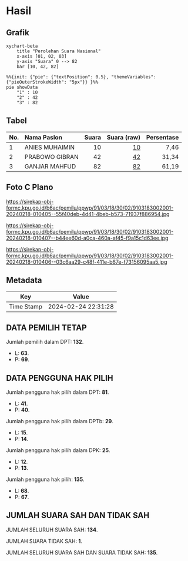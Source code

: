 # Hasil

## Grafik

```mermaid
xychart-beta
    title "Perolehan Suara Nasional"
    x-axis [01, 02, 03]
    y-axis "Suara" 0 --> 82
    bar [10, 42, 82]
```

```mermaid
%%{init: {"pie": {"textPosition": 0.5}, "themeVariables": {"pieOuterStrokeWidth": "5px"}} }%%
pie showData
    "1" : 10
    "2" : 42
    "3" : 82
```

## Tabel

| No. | Nama Paslon    | Suara | Suara (raw) | Persentase |
|:--- |:-------------- | -----:| -----------:| ----------:|
| 1   | ANIES MUHAIMIN | 10    | [10][p-1]   | 7,46       |
| 2   | PRABOWO GIBRAN | 42    | [42][p-2]   | 31,34      |
| 3   | GANJAR MAHFUD  | 82    | [82][p-3]   | 61,19      |


[p-1]: https://github.com/gigit-pemilu/pemilu-2024/blob/main/pilpres/hitung-suara/sub/91-papua/sub/03-jayapura/sub/18-gresi-selatan/sub/3002-desa-adat-iwon/sub/001-tps/sub/paslon-1.txt
[p-2]: https://github.com/gigit-pemilu/pemilu-2024/blob/main/pilpres/hitung-suara/sub/91-papua/sub/03-jayapura/sub/18-gresi-selatan/sub/3002-desa-adat-iwon/sub/001-tps/sub/paslon-2.txt
[p-3]: https://github.com/gigit-pemilu/pemilu-2024/blob/main/pilpres/hitung-suara/sub/91-papua/sub/03-jayapura/sub/18-gresi-selatan/sub/3002-desa-adat-iwon/sub/001-tps/sub/paslon-3.txt

## Foto C Plano

https://sirekap-obj-formc.kpu.go.id/b6ac/pemilu/ppwp/91/03/18/30/02/9103183002001-20240218-010405--55f40deb-4d41-4beb-b573-71937f886954.jpg

https://sirekap-obj-formc.kpu.go.id/b6ac/pemilu/ppwp/91/03/18/30/02/9103183002001-20240218-010407--b44ee60d-a0ca-460a-af45-f9a15c1d63ee.jpg

https://sirekap-obj-formc.kpu.go.id/b6ac/pemilu/ppwp/91/03/18/30/02/9103183002001-20240218-010406--03c6aa29-c48f-411e-b67e-f73156095aa5.jpg


## Metadata

| Key        | Value               |
| ---------- | ------------------- |
| Time Stamp | 2024-02-24 22:31:28 |


## DATA PEMILIH TETAP

Jumlah pemilih dalam DPT: **132**.
 * L: **63**.
 * P: **69**.

## DATA PENGGUNA HAK PILIH

Jumlah pengguna hak pilih dalam DPT: **81**.
 * L: **41**.
 * P: **40**.

Jumlah pengguna hak pilih dalam DPTb: **29**.
 * L: **15**.
 * P: **14**.

Jumlah pengguna hak pilih dalam DPK: **25**.
 * L: **12**.
 * P: **13**.

Jumlah pengguna hak pilih: **135**.
 * L: **68**.
 * P: **67**.

## JUMLAH SUARA SAH DAN TIDAK SAH

JUMLAH SELURUH SUARA SAH: **134**.

JUMLAH SUARA TIDAK SAH: **1**.

JUMLAH SELURUH SUARA SAH DAN SUARA TIDAK SAH: **135**.


